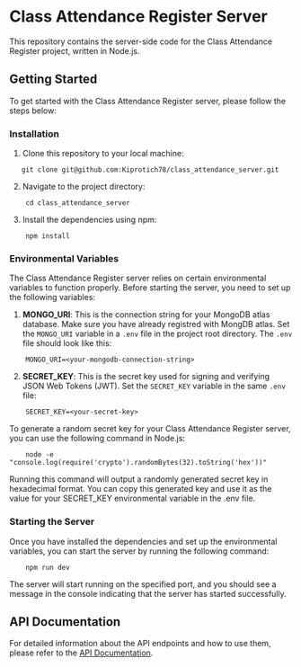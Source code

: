 # Class Attendance Register Server

This repository contains the server-side code for the Class Attendance Register project, written in Node.js.

## Getting Started

To get started with the Class Attendance Register server, please follow the steps below:

### Installation

1. Clone this repository to your local machine:
```shell
   git clone git@github.com:Kiprotich78/class_attendance_server.git
```
2. Navigate to the project directory:
```shell
    cd class_attendance_server
```
3. Install the dependencies using npm:
```shell
    npm install
```

### Environmental Variables

The Class Attendance Register server relies on certain environmental variables to function properly. Before starting the server, you need to set up the following variables:

1. **MONGO_URI**: This is the connection string for your MongoDB atlas database. Make sure you have already registred with MongDB atlas. Set the `MONGO_URI` variable in a `.env` file in the project root directory. The `.env` file should look like this:
```shell
    MONGO_URI=<your-mongodb-connection-string>
```

2. **SECRET_KEY**: This is the secret key used for signing and verifying JSON Web Tokens (JWT). Set the `SECRET_KEY` variable in the same `.env` file:
```shell
    SECRET_KEY=<your-secret-key>
```

To generate a random secret key for your Class Attendance Register server, you can use the following command in Node.js:
```shell
    node -e "console.log(require('crypto').randomBytes(32).toString('hex'))"
```
Running this command will output a randomly generated secret key in hexadecimal format. You can copy this generated key and use it as the value for your SECRET_KEY environmental variable in the .env file.


### Starting the Server

Once you have installed the dependencies and set up the environmental variables, you can start the server by running the following command:
```shell
    npm run dev
```

The server will start running on the specified port, and you should see a message in the console indicating that the server has started successfully.


## API Documentation

For detailed information about the API endpoints and how to use them, please refer to the [API Documentation](apiDocumentation.md).
